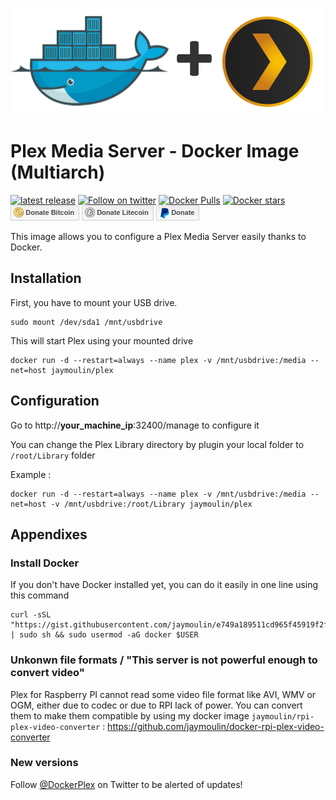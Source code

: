 ![logo](logo.png)

Plex Media Server - Docker Image (Multiarch)
===

[![latest release](https://img.shields.io/github/release/jaymoulin/docker-plex.svg "latest release")](http://github.com/jaymoulin/docker-plex/releases)
[![Follow on twitter](https://img.shields.io/twitter/follow/DockerPlex.svg?style=social&label=Follow "Follow on twitter")](https://twitter.com/DockerPlex)
[![Docker Pulls](https://img.shields.io/docker/pulls/jaymoulin/plex.svg)](https://hub.docker.com/r/jaymoulin/plex/)
[![Docker stars](https://img.shields.io/docker/stars/jaymoulin/plex.svg)](https://hub.docker.com/r/jaymoulin/plex/)
[![Bitcoin donation](https://github.com/jaymoulin/jaymoulin.github.io/raw/master/btc.png "Bitcoin donation")](https://m.freewallet.org/id/374ad82e/btc)
[![Litecoin donation](https://github.com/jaymoulin/jaymoulin.github.io/raw/master/ltc.png "Litecoin donation")](https://m.freewallet.org/id/374ad82e/ltc)
[![PayPal donation](https://github.com/jaymoulin/jaymoulin.github.io/raw/master/ppl.png "PayPal donation")](https://www.paypal.me/jaymoulin)

This image allows you to configure a Plex Media Server easily thanks to Docker.

Installation
---

First, you have to mount your USB drive.
```
sudo mount /dev/sda1 /mnt/usbdrive
```

This will start Plex using your mounted drive
```
docker run -d --restart=always --name plex -v /mnt/usbdrive:/media --net=host jaymoulin/plex
```

Configuration
---

Go to http://__your_machine_ip__:32400/manage to configure it

You can change the Plex Library directory by plugin your local folder to `/root/Library` folder 

Example :

```
docker run -d --restart=always --name plex -v /mnt/usbdrive:/media --net=host -v /mnt/usbdrive:/root/Library jaymoulin/plex
```

Appendixes
---

### Install Docker

If you don't have Docker installed yet, you can do it easily in one line using this command
 
```
curl -sSL "https://gist.githubusercontent.com/jaymoulin/e749a189511cd965f45919f2f99e45f3/raw/0e650b38fde684c4ac534b254099d6d5543375f1/ARM%2520(Raspberry%2520PI)%2520Docker%2520Install" | sudo sh && sudo usermod -aG docker $USER
```

### Unkonwn file formats / "This server is not powerful enough to convert video"

Plex for Raspberry PI cannot read some video file format like AVI, WMV or OGM, either due to codec or due to RPI lack of power. You can convert them to make them compatible by using my docker image `jaymoulin/rpi-plex-video-converter` : https://github.com/jaymoulin/docker-rpi-plex-video-converter

### New versions

Follow [@DockerPlex](https://twitter.com/DockerPlex) on Twitter to be alerted of updates!


